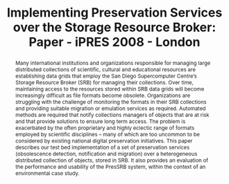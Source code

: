 ---
abstract: Many international institutions and organizations responsible for managing
  large distributed collections of scientific, cultural and educational resources
  are establishing data grids that employ the San Diego Supercomputer Centre’s Storage
  Resource Broker (SRB) for managing their collections. Over time, maintaining access
  to the resources stored within SRB data grids will become increasingly difficult
  as file formats become obsolete. Organizations are struggling with the challenge
  of monitoring the formats in their SRB collections and providing suitable migration
  or emulation services as required. Automated methods are required that notify collections
  managers of objects that are at risk and that provide solutions to ensure long term
  access. The problem is exacerbated by the often proprietary and highly eclectic
  range of formats employed by scientific disciplines – many of which are too uncommon
  to be considered by existing national digital preservation initiatives. This paper
  describes our test bed implementation of a set of preservation services (obsolescence
  detection, notification and migration) over a heterogeneous distributed collection
  of objects, stored in SRB. It also provides an evaluation of the performance and
  usability of the PresSRB system, within the context of an environmental case study.
creators:
- Kosovic, Douglas
- Hunter, Jane
date: null
document_url: https://services.phaidra.univie.ac.at/api/object/o:294150/download
grand_parent: iPRES
institutions: []
keywords:
- london
landing_page_url: https://phaidra.univie.ac.at/o:294150
language: eng
layout: publication
license: CC BY-SA 3.0 AT
notes_url: null
parent: iPRES 2008
presentation_url: null
size: 103393
source_name: iPRES
title: 'Implementing Preservation Services over the Storage Resource Broker: Paper
  - iPRES 2008 - London'
type: paper
year: 2008
---